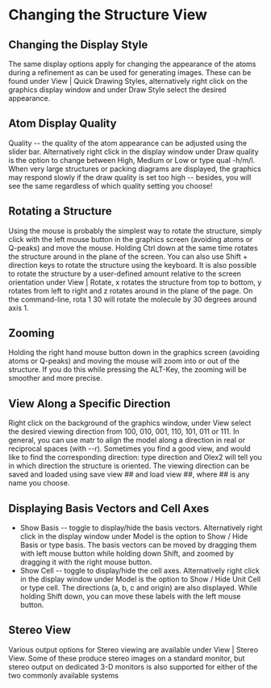 # Changing the Structure View

## Changing the Display Style
The same display options apply for changing the appearance of the atoms during a refinement as can be used for generating images. These can be found under View | Quick Drawing Styles, alternatively right click on the graphics display window and under Draw Style select the desired appearance.

## Atom Display Quality
Quality -- the quality of the atom appearance can be adjusted using the slider bar. Alternatively right click in the display window under Draw quality is the option to change between High, Medium or Low or type qual -h/m/l. When very large structures or packing diagrams are displayed, the graphics may respond slowly if the draw quality is set too high -- besides, you will see the same regardless of which quality setting you choose!

## Rotating a Structure
Using the mouse is probably the simplest way to rotate the structure, simply click with the left mouse button in the graphics screen (avoiding atoms or Q-peaks) and move the mouse. Holding Ctrl down at the same time rotates the structure around in the plane of the screen. You can also use Shift + direction keys to rotate the structure using the keyboard.
It is also possible to rotate the structure by a user-defined amount relative to the screen orientation under View | Rotate, x rotates the structure from top to bottom, y rotates from left to right and z rotates around in the plane of the page. On the command-line, rota 1 30 will rotate the molecule by 30 degrees around axis 1.

## Zooming 
Holding the right hand mouse button down in the graphics screen (avoiding atoms or Q-peaks) and moving the mouse will zoom into or out of the structure. If you do this while pressing the ALT-Key, the zooming will be smoother and more precise.

## View Along a Specific Direction
Right click on the background of the graphics window, under View select the desired viewing direction from 100, 010, 001, 110, 101, 011 or 111.
In general, you can use matr to align the model along a direction in real or reciprocal spaces (with --r). Sometimes you find a good view, and would like to find the corresponding direction: type direction and Olex2 will tell you in which direction the structure is oriented.
The viewing direction can be saved and loaded using save view ## and load view ##, where ## is any name you choose.

## Displaying Basis Vectors and Cell Axes
- Show Basis -- toggle to display/hide the basis vectors. Alternatively right click in the display window under Model is the option to Show / Hide Basis or type basis. The basis vectors can be moved by dragging them with left mouse button while holding down Shift, and zoomed by dragging it with the right mouse button.
- Show Cell -- toggle to display/hide the cell axes. Alternatively right click in the display window under Model is the option to Show / Hide Unit Cell or type cell. The directions (a, b, c and origin) are also displayed. While holding Shift down, you can move these labels with the left mouse button.

## Stereo View
Various output options for Stereo viewing are available under View | Stereo View. Some of these produce stereo images on a standard monitor, but stereo output on dedicated 3-D monitors is also supported for either of the two commonly available systems
